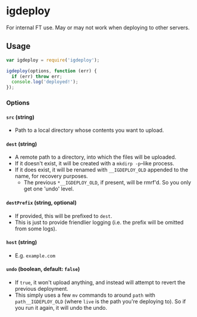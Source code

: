 # igdeploy

For internal FT use. May or may not work when deploying to other servers.

## Usage

```js
var igdeploy = require('igdeploy');

igdeploy(options, function (err) {
  if (err) throw err;
  console.log('deployed!');
});
```

### Options

#### `src` (string)

* Path to a local directory whose contents you want to upload.

#### `dest` (string)

* A remote path to a directory, into which the files will be uploaded.
* If it doesn't exist, it will be created with a `mkdirp -p`–like process.
* If it does exist, it will be renamed with `__IGDEPLOY_OLD` appended to the name, for recovery purposes.
  * The previous `*__IGDEPLOY_OLD`, if present, will be rmrf'd. So you only get one 'undo' level.

#### `destPrefix` (string, optional)

* If provided, this will be prefixed to `dest`.
* This is just to provide friendlier logging (i.e. the prefix will be omitted from some logs).

#### `host` (string)

* E.g. `example.com`

#### `undo` (boolean, default: `false`)

* If `true`, it won't upload anything, and instead will attempt to revert the previous deployment.
* This simply uses a few `mv` commands to around `path` with `path__IGDEPLOY_OLD` (where `live` is the path you're deploying to). So if you run it again, it will undo the undo.
